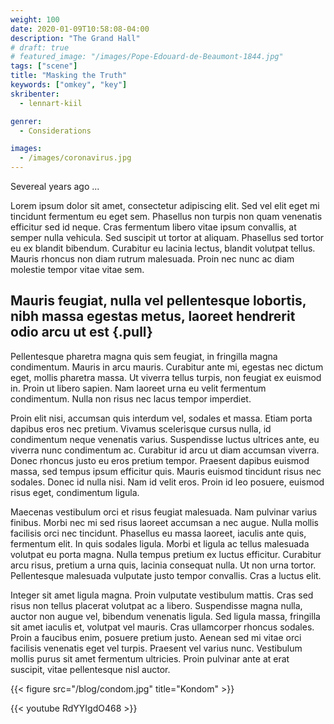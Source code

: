 ```yaml
---
weight: 100
date: 2020-01-09T10:58:08-04:00
description: "The Grand Hall"
# draft: true
# featured_image: "/images/Pope-Edouard-de-Beaumont-1844.jpg"
tags: ["scene"]
title: "Masking the Truth"
keywords: ["omkey", "key"]
skribenter:
  - lennart-kiil

genrer:
  - Considerations

images:
  - /images/coronavirus.jpg
---
```


Severeal years ago ...


Lorem ipsum dolor sit amet, consectetur adipiscing elit. Sed vel elit eget mi tincidunt fermentum eu eget sem. Phasellus non turpis non quam venenatis efficitur sed id neque. Cras fermentum libero vitae ipsum convallis, at semper nulla vehicula. Sed suscipit ut tortor at aliquam. Phasellus sed tortor eu ex blandit bibendum. Curabitur eu lacinia lectus, blandit volutpat tellus. Mauris rhoncus non diam rutrum malesuada. Proin nec nunc ac diam molestie tempor vitae vitae sem.

## Mauris feugiat, nulla vel pellentesque lobortis, nibh massa egestas metus, laoreet hendrerit odio arcu ut est {.pull}

Pellentesque pharetra magna quis sem feugiat, in fringilla magna condimentum. Mauris in arcu mauris. Curabitur ante mi, egestas nec dictum eget, mollis pharetra massa. Ut viverra tellus turpis, non feugiat ex euismod in. Proin ut libero sapien. Nam laoreet urna eu velit fermentum condimentum. Nulla non risus nec lacus tempor imperdiet.

Proin elit nisi, accumsan quis interdum vel, sodales et massa. Etiam porta dapibus eros nec pretium. Vivamus scelerisque cursus nulla, id condimentum neque venenatis varius. Suspendisse luctus ultrices ante, eu viverra nunc condimentum ac. Curabitur id arcu ut diam accumsan viverra. Donec rhoncus justo eu eros pretium tempor. Praesent dapibus euismod massa, sed tempus ipsum efficitur quis. Mauris euismod tincidunt risus nec sodales. Donec id nulla nisi. Nam id velit eros. Proin id leo posuere, euismod risus eget, condimentum ligula.

Maecenas vestibulum orci et risus feugiat malesuada. Nam pulvinar varius finibus. Morbi nec mi sed risus laoreet accumsan a nec augue. Nulla mollis facilisis orci nec tincidunt. Phasellus eu massa laoreet, iaculis ante quis, fermentum elit. In quis sodales ligula. Morbi et ligula ac tellus malesuada volutpat eu porta magna. Nulla tempus pretium ex luctus efficitur. Curabitur arcu risus, pretium a urna quis, lacinia consequat nulla. Ut non urna tortor. Pellentesque malesuada vulputate justo tempor convallis. Cras a luctus elit.

Integer sit amet ligula magna. Proin vulputate vestibulum mattis. Cras sed risus non tellus placerat volutpat ac a libero. Suspendisse magna nulla, auctor non augue vel, bibendum venenatis ligula. Sed ligula massa, fringilla sit amet iaculis et, volutpat vel mauris. Cras ullamcorper rhoncus sodales. Proin a faucibus enim, posuere pretium justo. Aenean sed mi vitae orci facilisis venenatis eget vel turpis. Praesent vel varius nunc. Vestibulum mollis purus sit amet fermentum ultricies. Proin pulvinar ante at erat suscipit, vitae pellentesque nisl auctor.



{{< figure src="/blog/condom.jpg" title="Kondom" >}}



{{< youtube RdYYIgdO468 >}}
